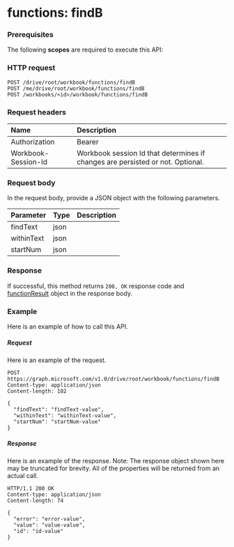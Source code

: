 # functions: findB


### Prerequisites
The following **scopes** are required to execute this API: 
### HTTP request
<!-- { "blockType": "ignored" } -->
```http
POST /drive/root/workbook/functions/findB
POST /me/drive/root/workbook/functions/findB
POST /workbooks/<id>/workbook/functions/findB

```
### Request headers
| Name       | Description|
|:---------------|:----------|
| Authorization  | Bearer <code>|
| Workbook-Session-Id  | Workbook session Id that determines if changes are persisted or not. Optional.|

### Request body
In the request body, provide a JSON object with the following parameters.

| Parameter	   | Type	|Description|
|:---------------|:--------|:----------|
|findText|json||
|withinText|json||
|startNum|json||

### Response
If successful, this method returns `200, OK` response code and [functionResult](../resources/functionresult.md) object in the response body.

### Example
Here is an example of how to call this API.
##### Request
Here is an example of the request.
<!-- {
  "blockType": "request",
  "name": "functions_findb"
}-->
```http
POST https://graph.microsoft.com/v1.0/drive/root/workbook/functions/findB
Content-type: application/json
Content-length: 102

{
  "findText": "findText-value",
  "withinText": "withinText-value",
  "startNum": "startNum-value"
}
```

##### Response
Here is an example of the response. Note: The response object shown here may be truncated for brevity. All of the properties will be returned from an actual call.
<!-- {
  "blockType": "response",
  "truncated": true,
  "@odata.type": "microsoft.graph.functionResult"
} -->
```http
HTTP/1.1 200 OK
Content-type: application/json
Content-length: 74

{
  "error": "error-value",
  "value": "value-value",
  "id": "id-value"
}
```

<!-- uuid: 8fcb5dbc-d5aa-4681-8e31-b001d5168d79
2015-10-25 14:57:30 UTC -->
<!-- {
  "type": "#page.annotation",
  "description": "functions: findB",
  "keywords": "",
  "section": "documentation",
  "tocPath": ""
}-->